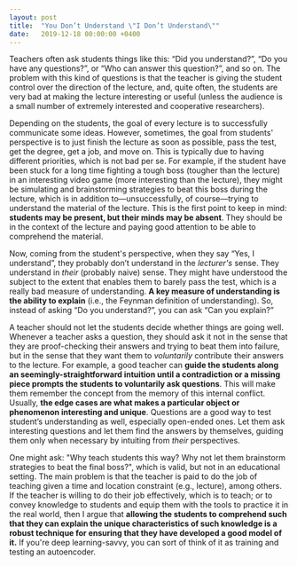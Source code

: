 ```yaml
---
layout: post
title:  "You Don’t Understand \"I Don’t Understand\""
date:   2019-12-18 00:00:00 +0400
---
```


Teachers often ask students things like this: “Did you understand?”, “Do you have any questions?”, or “Who can answer this question?”, and so on. The problem with this kind of questions is that the teacher is giving the student control over the direction of the lecture, and, quite often, the students are very bad at making the lecture interesting or useful (unless the audience is a small number of extremely interested and cooperative researchers).

Depending on the students, the goal of every lecture is to successfully communicate some ideas. However, sometimes, the goal from students' perspective is to just finish the lecture as soon as possible, pass the test, get the degree, get a job, and move on. This is typically due to having different priorities, which is not bad per se. For example, if the student have been stuck for a long time fighting a tough boss (tougher than the lecture) in an interesting video game (more interesting than the lecture), they might be simulating and brainstorming strategies to beat this boss during the lecture, which is in addition to—unsuccessfully, of course—trying to understand the material of the lecture. This is the first point to keep in mind: **students may be present, but their minds may be absent**. They should be in the context of the lecture and paying good attention to be able to comprehend the material.

Now, coming from the student's perspective, when they say “Yes, I understand”, they probably don’t understand in the *lecturer's* sense. They understand in *their* (probably naive) sense. They might have understood the subject to the extent that enables them to barely pass the test, which is a really bad measure of understanding. **A key measure of understanding is the ability to explain** (i.e., the Feynman definition of understanding). So, instead of asking “Do you understand?”, you can ask “Can you explain?”

A teacher should not let the students decide whether things are going well. Whenever a teacher asks a question, they should ask it not in the sense that they are proof-checking their answers and trying to beat them into failure, but in the sense that they want them to *voluntarily* contribute their answers to the lecture. For example, a good teacher can **guide the students along an seemingly-straightforward intuition until a contradiction or a missing piece prompts the students to voluntarily ask questions**. This will make them remember the concept from the memory of this internal conflict. Usually, **the edge cases are what makes a particular object or phenomenon interesting and unique**. Questions are a good way to test student’s understanding as well, especially open-ended ones. Let them ask interesting questions and let them find the answers by themselves, guiding them only when necessary by intuiting from *their* perspectives.

One might ask: "Why teach students this way? Why not let them brainstorm strategies to beat the final boss?", which is valid, but not in an educational setting. The main problem is that the teacher is paid to do the job of teaching given a time and location constraint (e.g., lecture), among others. If the teacher is willing to do their job effectively, which is to teach; or to convey knowledge to students and equip them with the tools to practice it in the real world, then I argue that **allowing the students to comprehend such that they can explain the unique characteristics of such knowledge is a robust technique for ensuring that they have developed a good model of it.** If you're deep learning-savvy, you can sort of think of it as training and testing an autoencoder.
